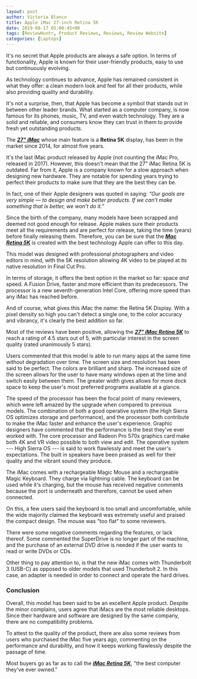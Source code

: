 ```yaml
---
layout: post
author: Victoria Blanco
title: Apple iMac 27-inch Retina 5K
date: 2019-08-17 05:00:45+00
tags: [ReviewHuntr, Product Reviews, Reviews, Review Website]
categories: [Laptops]
---
```


It's no secret that Apple products are always a safe option. In terms of functionality, Apple is known for their user-friendly products, easy to use but continuously evolving.

As technology continues to advance, Apple has remained consistent in what they offer: a clean modern look and feel for all their products, while also providing quality and durability.

It's not a surprise, then, that Apple has become a symbol that stands out in between other leader brands. What started as a computer company, is now famous for its phones, music, TV, and even watch technology. They are a solid and reliable, and consumers know they can trust in them to provide fresh yet outstanding products.

The [***27" iMac***](https://www.amazon.com/dp/B07Q1NBCVB/ref=fs_a_md_0&tag=reviewhuntr-20) whose main feature is a **Retina 5K** display, has been in the market since 2014, for almost five years.

It's the last iMac product released by Apple (not counting the iMac Pro, released in 2017). However, this doesn't mean that the 27" iMac Retina 5K is outdated. Far from it, Apple is a company known for a slow approach when designing new hardware. They are notable for spending years trying to perfect their products to make sure that they are the best they can be.

In fact, one of their Apple designers was quoted in saying: *“Our goals are very simple — to design and make better products. If we can’t make something that is better, we won’t do it.”*

Since the birth of the company, many models have been scrapped and deemed not good enough for release. Apple makes sure their products meet all the requirements and are perfect for release, taking the time (years) before finally releasing them. Therefore, you can be sure that the [***Mac Retina 5K***](https://www.amazon.com/dp/B07Q1NBCVB/ref=fs_a_md_0&tag=reviewhuntr-20) is created with the best technology Apple can offer to this day.

This model was designed with professional photographers and video editors in mind, with the 5K resolution allowing 4K video to be played at its native resolution in Final Cut Pro.

In terms of storage, it offers the best option in the market so far: space *and* speed. A Fusion Drive, faster and more efficient than its predecessors. The processor is a new seventh-generation Intel Core, offering more speed than any iMac has reached before.

And of course, what gives this iMac the name: the Retina 5K Display. With a pixel density so high you can't detect a single one, to the color accuracy and vibrancy, it's clearly the best addition so far.

Most of the reviews have been positive, allowing the [***27" iMac Retina 5K***](https://www.amazon.com/dp/B07Q1NBCVB/ref=fs_a_md_0&tag=reviewhuntr-20) to reach a rating of 4.5 stars out of 5, with particular interest in the screen quality (rated unanimously 5 stars).

Users commented that this model is able to run many apps at the same time without degradation over time. The screen size and resolution has been said to be perfect. The colors are brilliant and sharp. The increased size of the screen allows for the user to have many windows open at the time and switch easily between them. The greater width gives allows for more dock space to keep the user's most preferred programs available at a glance.

The speed of the processor has been the focal point of many reviewers, which were left amazed by the upgrade when compared to previous models. The combination of both a good operative system (the High Sierra OS optimizes storage and performance), and the processor both contribute to make the iMac faster and enhance the user's experience. Graphic designers have commented that the performance is the best they've ever worked with. The core processor and Radeon Pro 570x graphics card make both 4K and VR video possible to both view and edit.  The operative system --- High Sierra OS --- is said to work flawlessly and meet the user's expectations. The built in speakers have been praised as well for their quality and the vibrant sound they produce.

The iMac comes with a rechargeable Magic Mouse and a rechargeable Magic Keyboard. They charge via lightning cable. The keyboard can be used while it's charging, but the mouse has received negative comments because the port is underneath and therefore, cannot be used when connected.

On this, a few users said the keyboard is too small and uncomfortable, while the wide majority claimed the keyboard was extremely useful and praised the compact design. The mouse was "too flat" to some reviewers.

There were some negative comments regarding the features, or lack thereof. Some commented the SuperDrive is no longer part of the machine, and the purchase of an external DVD drive is needed if the user wants to read or write DVDs or CDs.

Other thing to pay attention to, is that the new iMac comes with Thunderbolt 3 (USB-C) as opposed to older models that used Thunderbolt 2. In this case, an adapter is needed in order to connect and operate the hard drives.
### Conclusion

Overall, this model has been said to be an excellent Apple product. Despite the minor complains, users agree that iMacs are the most reliable desktops. Since their hardware and software are designed by the same company, there are no compatibility problems.

To attest to the quality of the product, there are also some reviews from users who purchased the iMac five years ago, commenting on the performance and durability, and how it keeps working flawlessly despite the passage of time.

Most buyers go as far as to call the [***iMac Retina 5K***](https://www.amazon.com/dp/B07Q1NBCVB/ref=fs_a_md_0&tag=reviewhuntr-20), "the best computer they've ever owned."
